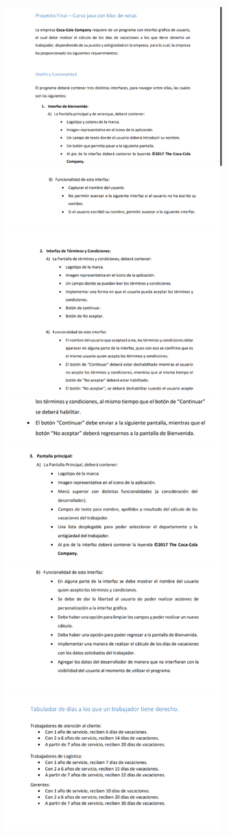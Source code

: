 
<img src='CocaCola_GUI/images/p1.png'>
<img src='CocaCola_GUI/images/p2.png'>
<img src='CocaCola_GUI/images/p3.png'>
<img src='CocaCola_GUI/images/p4.png'>
<img src='CocaCola_GUI/images/p5.png'>
<img src='CocaCola_GUI/images/p6.png'>
<img src='CocaCola_GUI/images/p7.png'>
